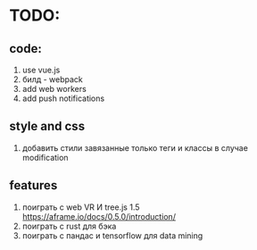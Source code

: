 # TODO:

## code: 
  1. use vue.js
  2. билд - webpack
  3. add web workers
  4. add push notifications

## style and css
  1. добавить стили завязанные только теги и классы в случае modification
  
## features
  1. поиграть с web VR И tree.js
  1.5 https://aframe.io/docs/0.5.0/introduction/
  2. поиграть с rust для бэка
  3. поиграть с пандас и tensorflow для data mining 
  
